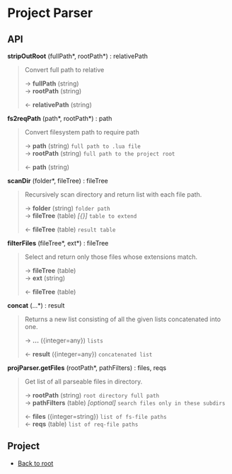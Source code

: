 # Project Parser



## API

**stripOutRoot** (fullPath\*, rootPath\*) : relativePath  

> Convert full path to relative  
>
> &rarr; **fullPath** (string)  
> &rarr; **rootPath** (string)  
>
> &larr; **relativePath** (string)  

**fs2reqPath** (path\*, rootPath\*) : path  

> Convert filesystem path to require path  
>
> &rarr; **path** (string) `full path to .lua file`  
> &rarr; **rootPath** (string) `full path to the project root`  
>
> &larr; **path** (string)  

**scanDir** (folder\*, fileTree) : fileTree  

> Recursively scan directory and return list with each file path.  
>
> &rarr; **folder** (string) `folder path`  
> &rarr; **fileTree** (table) *[{}]* `table to extend`  
>
> &larr; **fileTree** (table) `result table`  

**filterFiles** (fileTree\*, ext\*) : fileTree  

> Select and return only those files whose extensions match.  
>
> &rarr; **fileTree** (table)  
> &rarr; **ext** (string)  
>
> &larr; **fileTree** (table)  

**concat** (...\*) : result  

> Returns a new list consisting of all the given lists concatenated into one.  
>
> &rarr; **...** ({integer=any}) `lists`  
>
> &larr; **result** ({integer=any}) `concatenated list`  

**projParser.getFiles** (rootPath\*, pathFilters) : files, reqs  

> Get list of all parseable files in directory.  
>
> &rarr; **rootPath** (string) `root directory full path`  
> &rarr; **pathFilters** (table) *[optional]* `search files only in these subdirs`  
>
> &larr; **files** ({integer=string}) `list of fs-file paths`  
> &larr; **reqs** (table) `list of req-file paths`  

## Project

+ [Back to root](README.md)

